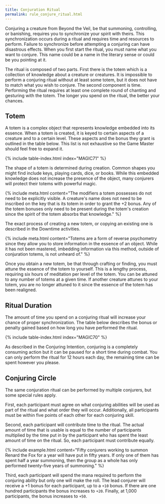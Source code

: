 ```yaml
---
title: Conjuration Ritual
permalink: rule_conjure_ritual.html
---
```


Conjuring a creature from Beyond the Veil, be that summoning, controlling, or banishing, requires you to synchronize your spirit with theirs. This synchronization occurs during a ritual and requires time and resources to perform. Failure to synchronize before attempting a conjuring can have disastrous effects. When you first start the ritual, you must name what you want to conjure. This name could be a name in the literary sense or could be you pointing at it. 

The ritual is composed of two parts. First there is the totem which is a collection of knowledge about a creature or creatures. It is impossible to perform a conjuring ritual without at least some totem, but it does not have to match what you wish to conjure. The second component is time. Performing the ritual requires at least one complete round of chanting and gesturing with the totem. The longer you spend on the ritual, the better your chances. 

## Totem 
A totem is a complex object that represents knowledge embedded into its essence. When a totem is created, it is keyed to certain aspects of a creature and to a certain level. These aspects and the bonus they grant is outlined in the table below. This list is not exhaustive so the Game Master should feel free to expand it.

{% include table-index.html index="MAGIC71" %}

The shape of a totem is determined during creation. Common shapes you might find include keys, playing cards, dice, or books. While this embedded knowledge does not increase the presence of the object, many conjurers will protect their totems with powerful magic.

{% include meta.html content="The modifiers a totem possesses do not need to be explicitly visible. A creature's name does not need to be inscribed on the key that is its totem in order to grant the +2 bonus. Any of the totem bonuses only need to be present during the totem's creation since the spirit of the totem absorbs that knowledge." %}

The exact process of creating a new totem, or copying an existing one is described in the Downtime activities.

{% include meta.html content="Totems are a form of reverse psychometry since they allow you to store information in the essence of an object. While it has not been mastered, imbedding information via this method, outside of conjuration totems, is not unheard of." %}

Once you obtain a new totem, be that through crafting or finding, you must attune the essence of the totem to yourself. This is a lengthy process, requiring six hours of meditation per level of the totem. You can be attuned to any number of totems at a given time. If another creature attunes to your totem, you are no longer attuned to it since the essence of the totem has been realigned.

## Ritual Duration

The amount of time you spend on a conjuring ritual will increase your chance of proper synchronization. The table below describes the bonus or penalty gained based on how long you have performed the ritual. 

{% include table-index.html index="MAGIC70" %}

As described in the Conjuring Intention, conjuring is a completely consuming action but it can be paused for a short time during combat. You can only perform the ritual for 12 hours each day, the remaining time can be spent however you please. 

## Conjuring Circle
The same conjuration ritual can be performed by multiple conjurers, but some special rules apply.

First, each participant must agree on what conjuring abilities will be used as part of the ritual and what order they will occur. Additionally, all participants must be within five points of each other for each conjuring skill. 

Second, each participant will contribute time to the ritual. The actual amount of time that is usable is equal to the number of participants multiplied by the time put in by the participant who has spent the least amount of time on the ritual. So, each participant must contribute equally.

{% include example.html content="Fifty conjurers working to summon Renard the Fox for a year will have put in fifty years. If only one of them has spent half a year summoning, then the group as a whole has only performed twenty-five years of summoning." %}

Third, each participant will spend the mana required to perform the conjuring ability but only one will make the roll. The lead conjurer will receive a +1 bonus for each participant, up to a `+10` bonus. If there are one hundred participants the bonus increases to `+20`. Finally, at 1,000 participants, the bonus increases to `+50`. 